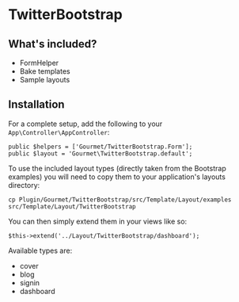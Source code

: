 # TwitterBootstrap

## What's included?

- FormHelper
- Bake templates
- Sample layouts

## Installation

For a complete setup, add the following to your `App\Controller\AppController`:

```
public $helpers = ['Gourmet/TwitterBootstrap.Form'];
public $layout = 'Gourmet\TwitterBootstrap.default';
```

To use the included layout types (directly taken from the Bootstrap examples) you will need
to copy them to your application's layouts directory:

```
cp Plugin/Gourmet/TwitterBootstrap/src/Template/Layout/examples src/Template/Layout/TwitterBootstrap
```

You can then simply extend them in your views like so:

```
$this->extend('../Layout/TwitterBootstrap/dashboard');
```

Available types are:

- cover
- blog
- signin
- dashboard
